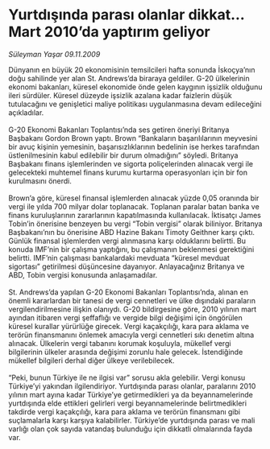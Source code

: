# Yurtdışında parası olanlar dikkat… Mart 2010’da yaptırım geliyor

*Süleyman Yaşar 09.11.2009*

<div class="taraf_structure_2col_1zq">
<div class="margen_n">



 <p>Dünyanın en büyük 20 ekonomisinin temsilcileri hafta sonunda İskoçya’nın doğu sahilinde yer alan St. Andrews’da biraraya geldiler. G-20 ülkelerinin ekonomi bakanları, küresel ekonomide önde gelen kaygının işsizlik olduğunu ileri sürdüler. Küresel düzeyde işsizlik azalana kadar faizlerin düşük tutulacağını ve genişletici maliye politikası uygulanmasına devam edileceğini açıkladılar. <br/><br/>G-20 Ekonomi Bakanları Toplantısı’nda ses getiren öneriyi Britanya Başbakanı Gordon Brown yaptı. Brown “Bankaların başarılılarının meyvesini bir avuç kişinin yemesinin, başarısızlıklarının bedelinin ise herkes tarafından üstlenilmesinin kabul edilebilir bir durum olmadığını” söyledi. Britanya Başbakanı finans işlemlerinden ve sigorta poliçelerinden alınacak vergi ile gelecekteki muhtemel finans kurumu kurtarma operasyonları için bir fon kurulmasını önerdi. <br/><br/>Brown’a göre, küresel finansal işlemlerden alınacak yüzde 0,05 oranında bir vergi ile yılda 700 milyar dolar toplanacak. Toplanan paralar batan banka ve finans kuruluşlarının zararlarının kapatılmasında kullanılacak. İktisatçı James Tobin’in önerisine benzeyen bu vergi “Tobin vergisi” olarak biliniyor. Britanya Başbakanı’nın bu önerisine ABD Hazine Bakanı Timoty Geithner karşı çıktı. Günlük finansal işlemlerden vergi alınmasına karşı olduklarını belirtti. Bu konuda IMF’nin bir çalışma yaptığını, bu çalışmanın beklenmesi gerektiğini belirtti. IMF’nin çalışması bankalardaki mevduata “küresel mevduat sigortası” getirilmesi düşüncesine dayanıyor. Anlayacağınız Britanya ve ABD, Tobin vergisi konusunda anlaşamadılar. <br/><br/>St. Andrews’da yapılan G-20 Ekonomi Bakanları Toplantısı’nda, alınan en önemli kararlardan bir tanesi de vergi cennetleri ve ülke dışındaki paraların vergilendirilmesine ilişkin olanıydı. G-20 bildirgesine göre, 2010 yılının mart ayından itibaren vergi şeffaflığı ve vergide bilgi değişimi için öngörülen küresel kurallar yürürlüğe girecek. Vergi kaçakçılığı, kara para aklama ve terörün finansmanını önlemek amacıyla vergi cennetleri sıkı denetim altına alınacak. Ülkelerin vergi tabanını korumak koşuluyla, mükellef vergi bilgilerinin ülkeler arasında değişimi zorunlu hale gelecek. İstendiğinde mükellef bilgileri derhal diğer ülkeye verilebilecek. <br/><br/>“Peki, bunun Türkiye ile ne ilgisi var” sorusu akla gelebilir. Vergi konusu Türkiye’yi yakından ilgilendiriyor. Yurtdışında parası olanlar, paralarını 2010 yılının mart ayına kadar Türkiye’ye getirmedikleri ya da beyannamelerinde yurtdışında elde ettikleri gelirleri vergi beyannamelerinde belirtmedikleri takdirde vergi kaçakçılığı, kara para aklama ve terörün finansmanı gibi suçlamalarla karşı karşıya kalabilirler. Türkiye’de yurtdışında parası ve mali varlığı olan çok sayıda vatandaş bulunduğu için dikkatli olmalarında fayda var. </p>
<br/>
<br/>
<br/>



<br/>


<div id="taraf_not">
</div>

</div>


</div>
